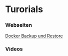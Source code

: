 # Turorials


### Webseiten
[Docker Backup und Restore](https://www.laub-home.de/wiki/Docker_Backup_und_Restore_-_eine_kleine_Anleitung#google_vignette)

### Videos

